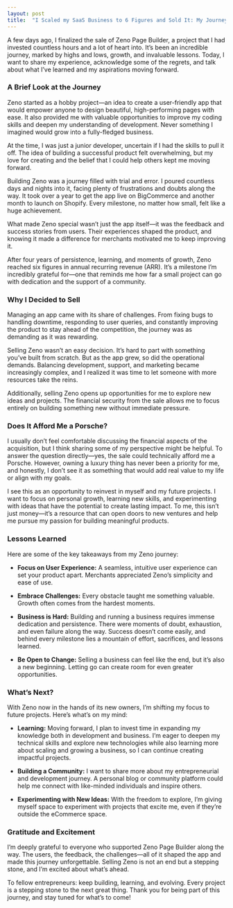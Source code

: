 ```yaml
---
layout: post
title:  "I Scaled my SaaS Business to 6 Figures and Sold It: My Journey, Key Lessons, and Future Plans"
---
```

A few days ago, I finalized the sale of Zeno Page Builder, a project that I had invested countless hours and a lot of heart into. It’s been an incredible journey, marked by highs and lows, growth, and invaluable lessons. Today, I want to share my experience, acknowledge some of the regrets, and talk about what I’ve learned and my aspirations moving forward.

### A Brief Look at the Journey

Zeno started as a hobby project—an idea to create a user-friendly app that would empower anyone to design beautiful, high-performing pages with ease. It also provided me with valuable opportunities to improve my coding skills and deepen my understanding of development. Never something I imagined would grow into a fully-fledged business.

At the time, I was just a junior developer, uncertain if I had the skills to pull it off. The idea of building a successful product felt overwhelming, but my love for creating and the belief that I could help others kept me moving forward.

Building Zeno was a journey filled with trial and error. I poured countless days and nights into it, facing plenty of frustrations and doubts along the way. It took over a year to get the app live on BigCommerce and another month to launch on Shopify. Every milestone, no matter how small, felt like a huge achievement.

What made Zeno special wasn’t just the app itself—it was the feedback and success stories from users. Their experiences shaped the product, and knowing it made a difference for merchants motivated me to keep improving it.

After four years of persistence, learning, and moments of growth, Zeno reached six figures in annual recurring revenue (ARR). It’s a milestone I’m incredibly grateful for—one that reminds me how far a small project can go with dedication and the support of a community.

### Why I Decided to Sell
Managing an app came with its share of challenges. From fixing bugs to handling downtime, responding to user queries, and constantly improving the product to stay ahead of the competition, the journey was as demanding as it was rewarding.

Selling Zeno wasn’t an easy decision. It’s hard to part with something you’ve built from scratch. But as the app grew, so did the operational demands. Balancing development, support, and marketing became increasingly complex, and I realized it was time to let someone with more resources take the reins.

Additionally, selling Zeno opens up opportunities for me to explore new ideas and projects. The financial security from the sale allows me to focus entirely on building something new without immediate pressure.

### Does It Afford Me a Porsche?
I usually don’t feel comfortable discussing the financial aspects of the acquisition, but I think sharing some of my perspective might be helpful. To answer the question directly—yes, the sale could technically afford me a Porsche. However, owning a luxury thing has never been a priority for me, and honestly, I don’t see it as something that would add real value to my life or align with my goals.

I see this as an opportunity to reinvest in myself and my future projects. I want to focus on personal growth, learning new skills, and experimenting with ideas that have the potential to create lasting impact. To me, this isn’t just money—it’s a resource that can open doors to new ventures and help me pursue my passion for building meaningful products.

### Lessons Learned

Here are some of the key takeaways from my Zeno journey:

- **Focus on User Experience:** A seamless, intuitive user experience can set your product apart. Merchants appreciated Zeno’s simplicity and ease of use.

- **Embrace Challenges:** Every obstacle taught me something valuable. Growth often comes from the hardest moments.

- **Business is Hard:** Building and running a business requires immense dedication and persistence. There were moments of doubt, exhaustion, and even failure along the way. Success doesn’t come easily, and behind every milestone lies a mountain of effort, sacrifices, and lessons learned.

- **Be Open to Change:** Selling a business can feel like the end, but it’s also a new beginning. Letting go can create room for even greater opportunities.

### What’s Next?

With Zeno now in the hands of its new owners, I’m shifting my focus to future projects. Here’s what’s on my mind:

- **Learning:** Moving forward, I plan to invest time in expanding my knowledge both in development and business. I’m eager to deepen my technical skills and explore new technologies while also learning more about scaling and growing a business, so I can continue creating impactful projects.

- **Building a Community:** I want to share more about my entrepreneurial and development journey. A personal blog or community platform could help me connect with like-minded individuals and inspire others.

- **Experimenting with New Ideas:** With the freedom to explore, I’m giving myself space to experiment with projects that excite me, even if they’re outside the eCommerce space.

### Gratitude and Excitement

I’m deeply grateful to everyone who supported Zeno Page Builder along the way. The users, the feedback, the challenges—all of it shaped the app and made this journey unforgettable. Selling Zeno is not an end but a stepping stone, and I’m excited about what’s ahead.

To fellow entrepreneurs: keep building, learning, and evolving. Every project is a stepping stone to the next great thing. Thank you for being part of this journey, and stay tuned for what’s to come!